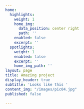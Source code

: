 ```yaml
---
home:
  highlights:
    weight: 1
    home_img:
      data_position: center right
      path: ''
    enabled: false
    excerpt: ''
  spotlights:
    weight: 1
    enabled: false
    excerpt: ''
    home_img_path: ''
layout: page
title: Amazing project
display_header: true
subtitle: 'Looks like this '
content_img: "/images/pic04.jpg"
published: false

---
```

